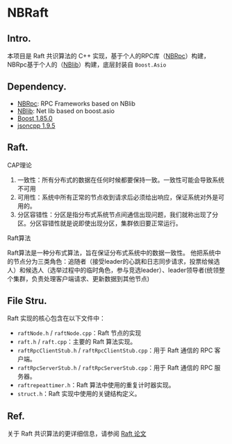# NBRaft
## Intro.

本项目是 Raft 共识算法的 C++ 实现，基于个人的RPC库（[NBRpc](https://github.com/Ninokz/NBRpc)）构建，NBRpc基于个人的（[NBlib](https://github.com/Ninokz/NBlib)）构建，底层封装自 `Boost.Asio`

## Dependency.

- [NBRpc](https://github.com/Ninokz/NBRpc): RPC Frameworks based on NBlib
- [NBlib](https://github.com/Ninokz/NBlib): Net lib based on boost.asio
- [Boost 1.85.0](https://www.boost.org/users/history/version_1_85_0.html)
- [jsoncpp 1.9.5](https://github.com/open-source-parsers/jsoncpp)

## Raft.

CAP理论

1. 一致性：所有分布式的数据在任何时候都要保持一致。一致性可能会导致系统不可用
2. 可用性：系统中所有正常的节点收到请求后必须给出响应，保证系统对外是可用的。
3. 分区容错性：分区是指分布式系统节点间通信出现问题，我们就称出现了分区。分区容错性就是说即使出现分区，集群依旧要正常运行。

Raft算法

 Raft算法是一种分布式算法，旨在保证分布式系统中的数据一致性。 他把系统中的节点分为三类角色：追随者（接受leader的⼼跳和⽇志同步请求，投票给候选人）和候选人（选举过程中的临时角色，参与竞选leader）、leader领导者(统领整个集群，负责处理客户端请求、更新数据到其他节点)

## File Stru.

Raft 实现的核心包含在以下文件中：

- `raftNode.h` / `raftNode.cpp`：Raft 节点的实现
- `raft.h` / `raft.cpp`：主要的 Raft 算法实现。
- `raftRpcClientStub.h` / `raftRpcClientStub.cpp`：用于 Raft 通信的 RPC 客户端。
- `raftRpcServerStub.h` / `raftRpcServerStub.cpp`：用于 Raft 通信的 RPC 服务器。
- `raftrepeattimer.h`：Raft 算法中使用的重复计时器实现。
- `struct.h`：Raft 实现中使用的关键结构定义。

## Ref.

关于 Raft 共识算法的更详细信息，请参阅 [Raft 论文](https://raft.github.io/raft.pdf)